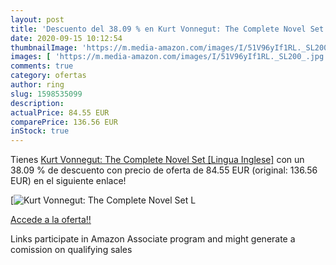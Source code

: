 ```yaml
---
layout: post
title: 'Descuento del 38.09 % en Kurt Vonnegut: The Complete Novel Set [L'
date: 2020-09-15 10:12:54
thumbnailImage: 'https://m.media-amazon.com/images/I/51V96yIf1RL._SL200_.jpg'
images: [ 'https://m.media-amazon.com/images/I/51V96yIf1RL._SL200_.jpg' ]
comments: true
category: ofertas
author: ring
slug: 1598535099
description:
actualPrice: 84.55 EUR
comparePrice: 136.56 EUR
inStock: true
---
```


Tienes [Kurt Vonnegut: The Complete Novel Set [Lingua Inglese]](https://www.amazon.it/dp/1598535099/?tag=tolees00-21) con un 38.09 % de descuento con precio de oferta de 84.55 EUR (original: 136.56 EUR) en el siguiente enlace!

[![Kurt Vonnegut: The Complete Novel Set [L](https://m.media-amazon.com/images/I/51V96yIf1RL._SL200_.jpg)](https://www.amazon.it/dp/1598535099/?tag=tolees00-21)

[Accede a la oferta!!](https://www.amazon.it/dp/1598535099/?tag=tolees00-21)

Links participate in Amazon Associate program and might generate a comission on qualifying sales



